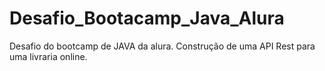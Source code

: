 # Desafio_Bootacamp_Java_Alura
Desafio do bootcamp de JAVA da  alura. Construção de uma API Rest para uma livraria online.
